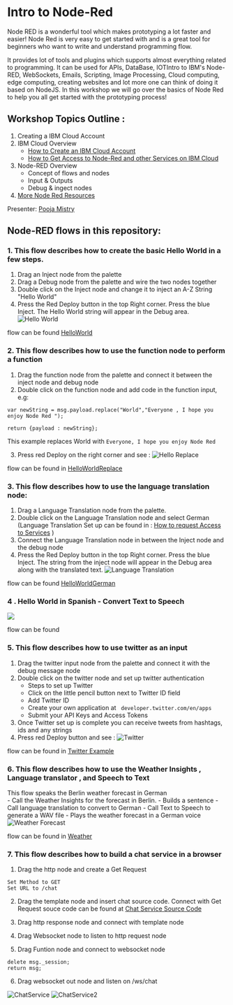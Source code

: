 # Intro to Node-Red
Node RED is a wonderful tool which makes prototyping a lot faster and easier!  Node Red is very easy to get started with and is a great tool for beginners who want to write and understand programming flow. 

It provides lot of tools and plugins which supports almost everything related to programming. It can be used for APIs, DataBase, IOTIntro to IBM's Node-RED, WebSockets, Emails, Scripting, Image Processing, Cloud computing, edge computing, creating websites and lot more one can think of doing it based on NodeJS. In this workshop we will go over the basics of Node Red to help you all get started with the prototyping process! 

## Workshop Topics Outline :
1. Creating a IBM Cloud Account 
2. IBM Cloud Overview 
	- [How to Create an IBM Cloud Account](https://github.com/pmmistry/Intro-to-Node-RED/blob/master/Docs/Getting%20Started%20with%20IBM%20Cloud%20and%20NodeRED.pdf)
	- [How to Get Access to Node-Red and other Services on IBM Cloud](https://github.com/pmmistry/Intro-to-Node-RED/blob/master/Docs/Getting%20started%20with%20IBM%20Services.pdf)
3. Node-RED Overview  
 	- Concept of flows and nodes 
 	- Input & Outputs 
 	- Debug & ingect nodes 
4. [More Node Red Resources](https://github.com/pmmistry/Intro-to-Node-RED/blob/master/Docs/NodeRedResources.pdf)


Presenter: [Pooja Mistry](https://github.com/pmmistry)


## Node-RED flows in this repository: 
### 1. This flow describes how to create the basic Hello World in a few steps.
1. Drag an Inject node from the palette
2. Drag a Debug node from the palette and wire the two nodes together
3. Double click on the Inject node and change it to inject an A-Z String "Hello World"
4. Press the Red Deploy button in the top Right corner. Press the blue Inject. The Hello World string will appear in the Debug area.
![Hello World](/Screenshots/HelloWorld-Inject-annotated.png?raw=true "Hello World")

flow can be found [HelloWorld](https://github.com/pmmistry/Intro-to-Node-RED/blob/master/Flows/helloWorld.flow)

### 2. This flow describes how to use the function node to perform a function
1. Drag the function node from the palette and connect it between the inject node and debug node
2. Double click on the function node and add code in the function input, e.g: 
```
var newString = msg.payload.replace("World","Everyone , I hope you enjoy Node Red ");

return {payload : newString};
```
This example replaces World with `Everyone, I hope you enjoy Node Red  ` 

3. Press red Deploy on the right corner and see : 
![Hello Replace](/Screenshots/HelloWorldReplace.png?raw=true "Hello World Replace")

flow can be found in [HelloWorldReplace](https://github.com/pmmistry/Intro-to-Node-RED/blob/master/Flows/helloReplace.flow)


### 3. This flow describes how to use the language translation node:
1. Drag a Language Translation node from the palette.
2. Double click on the Language Translation node and select German (Language Translation Set up can be found in : [How to request Access to Services](https://github.com/pmmistry/Intro-to-Node-RED/blob/master/Docs/Getting%20started%20with%20IBM%20Services.pdf) )
3. Connect the Language Translation node in between the Inject node and the debug node 
4. Press the Red Deploy button in the top Right corner. Press the blue Inject. The string from the inject node will appear in the Debug area along with the translated text.
![Language Translation](/Screenshots/IchbineinBerliner-Translate-annotated.png?raw=true "Ich bin ein Berliner")

flow can be found [HelloWorldGerman](https://github.com/pmmistry/Intro-to-Node-RED/blob/master/Flows/helloWorldGerman.flow)


### 4 . Hello World in Spanish - Convert Text to Speech 


![](https://paper-attachments.dropbox.com/s_47B19C1398BE4DA15B3A75EC8B94D22D2E4AA20C6FFB4054F0EB3B366D945110_1569262059697_Screen+Shot+2019-09-23+at+1.55.20+PM.png)

flow can be found 
### 5. This flow describes how to use twitter as an input
1. Drag the twitter input node from the palette and connect it with the debug message node 
2. Double click on the twitter node and set up twitter authentication 
	- Steps to set up Twitter 
	- Click on the little pencil button next to Twitter ID field 
	- Add Twitter ID 
	- Create your own application at ` developer.twitter.com/en/apps` 
	- Submit your API Keys and Access Tokens 
3. Once Twitter set up is complete you can receive tweets from hashtags, ids and any strings 
4. Press red Deploy button and see : 
![Twitter](/Screenshots/TwitterExample.png?raw=true "Twitter Example")

flow can be found in [Twitter Example](https://github.com/pmmistry/Intro-to-Node-RED/blob/master/Flows/twitter.flow)


### 6. This flow describes how to use the Weather Insights , Language translator , and Speech to Text

This flow speaks the Berlin weather forecast in German  
	- Call the Weather Insights for the forecast in Berlin.
	- Builds a sentence
	- Call language translation to convert to German
	- Call Text to Speech to generate a WAV file
	- Plays the weather forecast in a German voice
![Weather Forecast](/Screenshots/WeatherForecastinGerman.png?raw=true "Speak the Berlin weather forecast in German")

flow can be found in [Weather](https://github.com/pmmistry/Intro-to-Node-RED/tree/master/Flows)

### 7. This flow describes how to build a chat service in a browser 
1. Drag the http node and create a Get Request 
```
Set Method to GET 
Set URL to /chat 
```
2. Drag the template node and insert chat source code. Connect with Get Request
souce code can be found at  [Chat Service Source Code](https://github.com/pmmistry/Intro-to-Node-RED/blob/master/Flows/chatSourceCode.html)

3. Drag http response node and connect with template node 

4. Drag Websocket node to listen to http request node
5. Drag Funtion node and connect to websocket node 
```
delete msg._session;
return msg;
```
6. Drag websocket out node and listen on /ws/chat 

![ChatService](/Screenshots/Chat.png?raw=true "Chat Service")
![ChatService2](/Screenshots/ChatService.png?raw=true "Chat Service on the Browser")
















